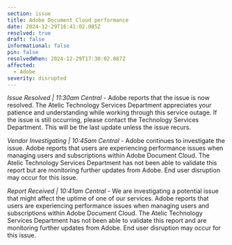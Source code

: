 ```yaml
---
section: issue
title: Adobe Document Cloud performance
date: 2024-12-29T16:41:02.085Z
resolved: true
draft: false
informational: false
pin: false
resolvedWhen: 2024-12-29T17:30:02.087Z
affected:
  - Adobe
severity: disrupted
---
```

*Issue Resolved | 11:30am Central* - Adobe reports that the issue is now resolved. The Atelic Technology Services Department appreciates your patience and understanding while working through this service outage. If the issue is still occurring, please contact the Technology Services Department. This will be the last update unless the issue recurs.

*Vendor Investigating | 10:45am Central* - Adobe continues to investigate the issue. Adobe reports that users are experiencing performance issues when managing users and subscriptions within Adobe Document Cloud. The Atelic Technology Services Department has not been able to validate this report but are monitoring further updates from Adobe. End user disruption may occur for this issue.

*Report Received | 10:41am Central* - We are investigating a potential issue that might affect the uptime of one of our services. Adobe reports that users are experiencing performance issues when managing users and subscriptions within Adobe Document Cloud. The Atelic Technology Services Department has not been able to validate this report and are monitoring further updates from Adobe. End user disruption may occur for this issue.